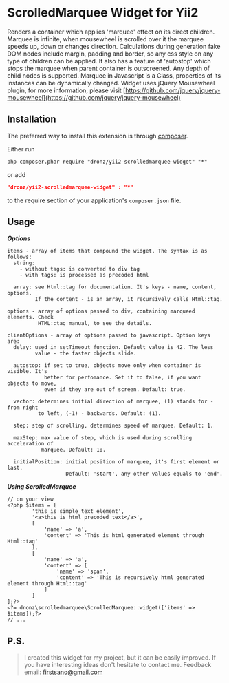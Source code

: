 ScrolledMarquee Widget for Yii2
=======================

Renders a container which applies 'marquee' effect on its direct children. Marquee is infinite, when mousewheel
is scrolled over it the marquee speeds up, down or changes direction. Calculations during generation fake DOM
nodes include margin, padding and border, so any css style on any type of children can be applied. It also has a
feature of 'autostop' which stops the marquee when parent container is outscreened. Any depth of child nodes is
supported. Marquee in Javascript is a Class, properties of its instances can be dynamically changed. Widget uses
jQuery Mousewheel plugin, for more information, please visit [https://github.com/jquery/jquery-mousewheel](https://github.com/jquery/jquery-mousewheel)

Installation
------------
The preferred way to install this extension is through [composer](http://getcomposer.org/download/).

Either run

```
php composer.phar require "dronz/yii2-scrolledmarquee-widget" "*"
```
or add

```json
"dronz/yii2-scrolledmarquee-widget" : "*"
```

to the require section of your application's `composer.json` file.


Usage
-----


***Options***

```
items - array of items that compound the widget. The syntax is as follows:
  string:
    - without tags: is converted to div tag
    - with tags: is processed as precoded html

  array: see Html::tag for documentation. It's keys - name, content, options.
         If the content - is an array, it recursively calls Html::tag.

options - array of options passed to div, containing marqueed elements. Check
          HTML::tag manual, to see the details.

clientOptions - array of options passed to javascript. Option keys are:
  delay: used in setTimeout function. Default value is 42. The less
         value - the faster objects slide.

  autostop: if set to true, objects move only when container is visible. It's
            better for perfomance. Set it to false, if you want objects to move,
            even if they are out of screen. Default: true.

  vector: determines initial direction of marquee, (1) stands for - from right
          to left, (-1) - backwards. Default: (1).

  step: step of scrolling, determines speed of marquee. Default: 1.

  maxStep: max value of step, which is used during scrolling acceleration of
           marquee. Default: 10.

  initialPosition: initial position of marquee, it's first element or last.
                   Default: 'start', any other values equals to 'end'.
```


***Using ScrolledMarquee***

```
// on your view
<?php $items = [
        'this is simple text element',
        '<a>this is html precoded text</a>',
        [
            'name' => 'a',
            'content' => 'This is html generated element through Html::tag'
        ],
        [
            'name' => 'a',
            'content' => [
                'name' => 'span',
                'content' => 'This is recursively html generated element through Html::tag'
            ]
        ]
];?>
<?= dronz\scrolledmarquee\ScrolledMarquee::widget(['items' => $items]);?>
// ...
```

P.S.
-------------------
> I created this widget for my project, but it can be easily improved. If you have interesting ideas don't
hesitate to contact me.
Feedback email: firstsano@gmail.com
